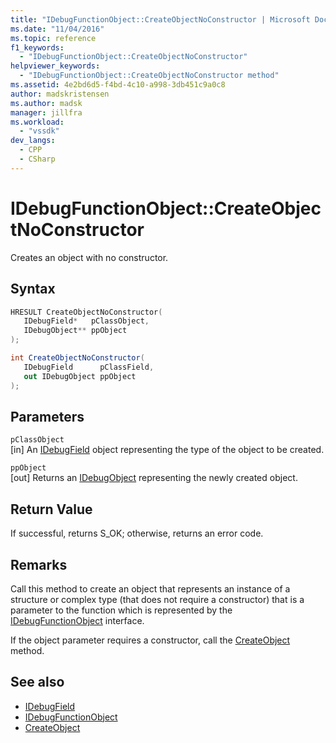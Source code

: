 ```yaml
---
title: "IDebugFunctionObject::CreateObjectNoConstructor | Microsoft Docs"
ms.date: "11/04/2016"
ms.topic: reference
f1_keywords:
  - "IDebugFunctionObject::CreateObjectNoConstructor"
helpviewer_keywords:
  - "IDebugFunctionObject::CreateObjectNoConstructor method"
ms.assetid: 4e2bd6d5-f4bd-4c10-a998-3db451c9a0c8
author: madskristensen
ms.author: madsk
manager: jillfra
ms.workload:
  - "vssdk"
dev_langs:
  - CPP
  - CSharp
---
```

# IDebugFunctionObject::CreateObjectNoConstructor
Creates an object with no constructor.

## Syntax

```cpp
HRESULT CreateObjectNoConstructor( 
   IDebugField*   pClassObject,
   IDebugObject** ppObject
);
```

```csharp
int CreateObjectNoConstructor(
   IDebugField      pClassField,
   out IDebugObject ppObject
);
```

## Parameters
`pClassObject`\
[in] An [IDebugField](../../../extensibility/debugger/reference/idebugfield.md) object representing the type of the object to be created.

`ppObject`\
[out] Returns an [IDebugObject](../../../extensibility/debugger/reference/idebugobject.md) representing the newly created object.

## Return Value
 If successful, returns S_OK; otherwise, returns an error code.

## Remarks
 Call this method to create an object that represents an instance of a structure or complex type (that does not require a constructor) that is a parameter to the function which is represented by the [IDebugFunctionObject](../../../extensibility/debugger/reference/idebugfunctionobject.md) interface.

 If the object parameter requires a constructor, call the [CreateObject](../../../extensibility/debugger/reference/idebugfunctionobject-createobject.md) method.

## See also
- [IDebugField](../../../extensibility/debugger/reference/idebugfield.md)
- [IDebugFunctionObject](../../../extensibility/debugger/reference/idebugfunctionobject.md)
- [CreateObject](../../../extensibility/debugger/reference/idebugfunctionobject-createobject.md)